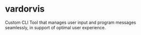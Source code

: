 # vardorvis
Custom CLI Tool that manages user input and program messages seamlessly, in support of optimal user experience.
